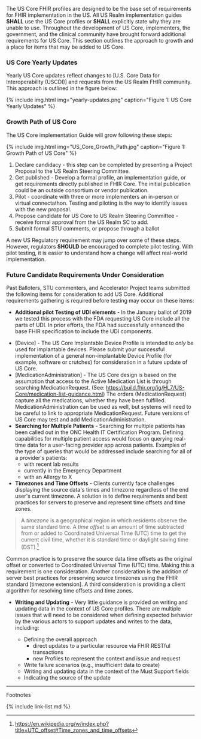 
The US Core FHIR profiles are designed to be the base set of requirements for FHIR implementation in the US. All US Realm implementation guides **SHALL** use the US Core profiles or **SHALL** explicitly state why they are unable to use. Throughout the development of US Core, implementers, the government, and the clinical community have brought forward additional requirements for US Core. This section outlines the approach to growth and a place for items that may be added to US Core.

### US Core Yearly Updates

Yearly US Core updates reflect changes to [U.S. Core Data for Interoperability (USCDI)] and requests from the US Realm FHIR community. This approach is outlined in the figure below:

{% include img.html img="yearly-updates.png" caption="Figure 1: US Core Yearly Updates" %}

### Growth Path of US Core

The US Core implementation Guide will grow following these steps:

{% include img.html img="US_Core_Growth_Path.jpg" caption="Figure 1: Growth Path of US Core" %}

1. Declare candidacy - this step can be completed by presenting a Project Proposal to the US Realm Steering Committee.
1. Get published - Develop a formal profile, an implementation guide, or get requirements directly published in  FHIR Core. The initial publication could be an outside consortium or vendor publication.
1. Pilot - coordinate with three or more implementers an in-person or virtual connectathon. Testing and piloting is the way to identify issues with the new proposal.
1. Propose candidate for US Core to US Realm Steering Committee - receive formal approval from the US Realm SC to add.
1. Submit formal STU comments, or propose through a ballot

A new US Regulatory requirement may jump over some of these steps. However, regulators **SHOULD** be encouraged to complete pilot testing. With pilot testing, it is easier to understand how a change will affect real-world implementation.



### Future Candidate Requirements Under Consideration

Past Balloters, STU commenters, and Accelerator Project teams submitted the following items for consideration to add US Core. Additional requirements gathering is required before testing may occur on these items:

- **Additional pilot Testing of UDI elements** - In the January ballot of 2019 we tested this process with the FDA requesting US Core include all the parts of UDI. In prior efforts, the FDA had successfully enhanced the base FHIR specification to include the UDI components.
* [Device] - The US Core Implantable Device Profile is intended to *only* be used for implantable devices. Please submit your successful implementation of a general non-implantable Device Profile (for example, software or crutches) for consideration in a future update of US Core.
* [MedicationAdministration] - The US Core design is based on the assumption that access to the Active Medication List is through searching MedicationRequest. (See: https://build.fhir.org/ig/HL7/US-Core/medication-list-guidance.html)  The orders (MedicationRequest) capture all the medications, whether they have been fulfilled. MedicationAdministration can be used as well, but systems will need to be careful to link to appropriate MedicationRequest.  Future versions of US Core may test and add MedicationAdministration.
* **Searching for Multiple Patients** - Searching for multiple patients has been called out in the ONC Health IT Certification Program.  Defining capabilities for multiple patient access would focus on querying real-time data for a user-facing provider app across patients. Examples of the type of queries that would be addressed include searching for all of a provider's patients:
    - with recent lab results  
    - currently in the Emergency Department
    - with an Allergy to X
* **Timezones and Time Offsets** - Clients currently face challenges displaying the source data's times and timezone regardless of the end user's current timezone.  A solution is to define requirements and best practices for servers to preserve and represent time offsets and time zones.  
>A *timezone* is a geographical region in which residents observe the same standard time. A *time offset* is an amount of time subtracted from or added to Coordinated Universal Time (UTC) time to get the current civil time, whether it is standard time or daylight saving time (DST).[^1]

  Common practice is to preserve the source data time offsets as the original offset or converted to Coordinated Universal Time (UTC) time. Making this a requirement is one consideration.  Another consideration is the addition of server best practices for preserving source timezones using the FHIR standard [timezone extension]. A third consideration is providing a client algorithm for resolving time offsets and time zones.

* **Writing and Updating** - Very little guidance is provided on writing and updating data in the context of US Core profiles. There are multiple issues that will need to be considered when defining expected behavior by the various actors to support updates and writes to the data, including:

  - Defining the overall approach
    -  direct updates to a particular resource via FHIR RESTful transactions
    - new Profiles to represent the context and issue and request
  - Write failure scenarios (e.g., insufficient data to create)
  - Writing and updating data in the context of the Must Support fields
  - Indicating the source of the update

------------------------------------------------------------------------
Footnotes

[^1]: https://en.wikipedia.org/w/index.php?title=UTC_offset#Time_zones_and_time_offsets


{% include link-list.md %}
